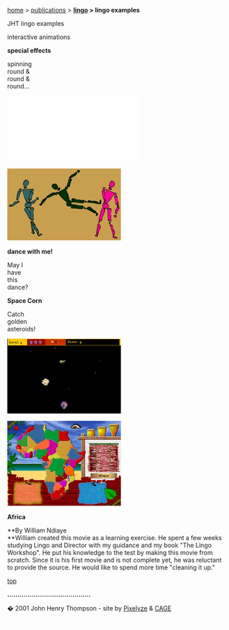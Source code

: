 [home](index.md) > [publications](publications.md) > **[lingo](lingo.md) > lingo examples**

JHT lingo examples

interactive animations

**special effects**

spinning  
round &  
round &  
round...

[![](images/fps_icon.jpg.md)](<javascript:openwin('fps2.dir',200,270)>)

[![](images/dance_icon.jpg)](<javascript:openwin('dancer2.dir',450,270)>)

**dance with me!**

May I  
have  
this  
dance?

**Space Corn**

Catch  
golden  
asteroids!

[![](images/spacecorn_icon.jpg)](<javascript:openwin('spacecorn.dcr',560,360)>)

[![](images/africa_icon.jpg)](<javascript:openwin('africa5.dcr',600,440)>)

**Africa**

**By William Ndiaye  
**William created this movie as a learning exercise. He spent a few weeks studying Lingo and Director with my guidance and my book "The Lingo Workshop". He put his knowledge to the test by making this movie from scratch. Since it is his first movie and is not complete yet, he was reluctant to provide the source. He would like to spend more time "cleaning it up."

[top](#topofpage)

**.........................................**

� 2001 John Henry Thompson - site by [Pixelyze](http://www.pixelyze.com/) & [CAGE](http://www.cage.nl/)

![](images/spacer.gif)
